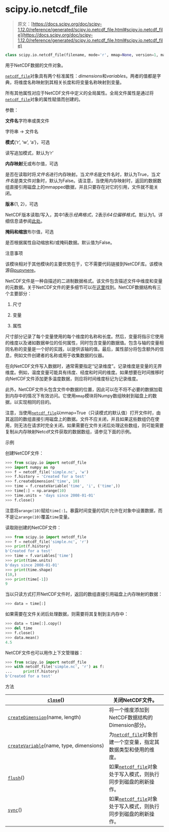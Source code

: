# scipy.io.netcdf_file

> 原文：[https://docs.scipy.org/doc/scipy-1.12.0/reference/generated/scipy.io.netcdf_file.html#scipy.io.netcdf_file](https://docs.scipy.org/doc/scipy-1.12.0/reference/generated/scipy.io.netcdf_file.html#scipy.io.netcdf_file)

```py
class scipy.io.netcdf_file(filename, mode='r', mmap=None, version=1, maskandscale=False)
```

用于NetCDF数据的文件对象。

[`netcdf_file`](#scipy.io.netcdf_file "scipy.io.netcdf_file")对象具有两个标准属性：*dimensions*和*variables*。两者的值都是字典，将维度名称映射到其相关长度和将变量名称映射到变量。

所有其他属性对应于NetCDF文件中定义的全局属性。全局文件属性是通过将[`netcdf_file`](#scipy.io.netcdf_file "scipy.io.netcdf_file")对象的属性赋值而创建的。

参数：

**文件名**字符串或类文件

字符串 -> 文件名

**模式**{‘r’, ‘w’, ‘a’}，可选

读写追加模式，默认为‘r’

**内存映射**无或布尔值，可选

是否在读取时将*文件名*进行内存映射。当*文件名*是文件名时，默认为True，当*文件名*是类文件对象时，默认为False。请注意，当使用内存映射时，返回的数据数组直接引用磁盘上的mmapped数据，并且只要存在对它的引用，文件就不能关闭。

**版本**{1, 2}，可选

NetCDF版本读取/写入，其中1表示*经典格式*，2表示*64位偏移格式*。默认为1。详细信息请参阅[此处](https://docs.unidata.ucar.edu/nug/current/netcdf_introduction.html#select_format)。

**掩码和缩放**布尔值，可选

是否根据属性自动缩放和/或掩码数据。默认值为False。

注意事项

该模块相对于其他模块的主要优势在于，它不需要代码链接到NetCDF库。该模块源自[pupynere](https://bitbucket.org/robertodealmeida/pupynere/)。

NetCDF文件是一种自描述的二进制数据格式。该文件包含描述文件中维度和变量的元数据。关于NetCDF文件的更多细节可以在[这里](https://www.unidata.ucar.edu/software/netcdf/guide_toc.html)找到。NetCDF数据结构有三个主要部分：

1.  尺寸

1.  变量

1.  属性

尺寸部分记录了每个变量使用的每个维度的名称和长度。然后，变量将指示它使用的维度以及诸如数据单位的任何属性，同时包含变量的数据值。包含与轴的变量相同名称的变量是一个好的实践，以提供该轴的值。最后，属性部分将包含额外的信息，例如文件创建者的名称或用于收集数据的仪器。

在向NetCDF文件写入数据时，通常需要指定“记录维度”。记录维度是变量的无界维度。例如，温度变量可能具有纬度、经度和时间的维度。如果想要在时间推移时向NetCDF文件添加更多温度数据，则应将时间维度标记为记录维度。

此外，NetCDF文件头包含文件中数据的位置，因此可以在不将不必要的数据加载到内存中的情况下有效访问。它使用`mmap`模块将Numpy数组映射到磁盘上的数据，以实现相同的目的。

注意，当使用[`netcdf_file`](https://docs.scipy.org/doc/scipy/reference/generated/scipy.io.netcdf_file.close.html#scipy.io.netcdf_file.close "scipy.io.netcdf_file.close")以mmap=True（只读模式的默认值）打开文件时，由其返回的数组直接引用磁盘上的数据。文件不应关闭，并且如果这些数组仍在使用，则无法在请求时完全关闭。如果需要在文件关闭后处理这些数组，则可能需要复制从内存映射Netcdf文件获取的数据数组，请参见下面的示例。

示例

创建NetCDF文件：

```py
>>> from scipy.io import netcdf_file
>>> import numpy as np
>>> f = netcdf_file('simple.nc', 'w')
>>> f.history = 'Created for a test'
>>> f.createDimension('time', 10)
>>> time = f.createVariable('time', 'i', ('time',))
>>> time[:] = np.arange(10)
>>> time.units = 'days since 2008-01-01'
>>> f.close() 
```

注意将`arange(10)`赋给`time[:]`。暴露时间变量的切片允许在对象中设置数据，而不是让`arange(10)`覆盖`time`变量。

读取刚创建的NetCDF文件：

```py
>>> from scipy.io import netcdf_file
>>> f = netcdf_file('simple.nc', 'r')
>>> print(f.history)
b'Created for a test'
>>> time = f.variables['time']
>>> print(time.units)
b'days since 2008-01-01'
>>> print(time.shape)
(10,)
>>> print(time[-1])
9 
```

当以只读方式打开NetCDF文件时，返回的数组直接引用磁盘上内存映射的数据：

```py
>>> data = time[:] 
```

如果需要在文件关闭后处理数据，则需要将其复制到主内存中：

```py
>>> data = time[:].copy()
>>> del time
>>> f.close()
>>> data.mean()
4.5 
```

NetCDF文件也可以用作上下文管理器：

```py
>>> from scipy.io import netcdf_file
>>> with netcdf_file('simple.nc', 'r') as f:
...     print(f.history)
b'Created for a test' 
```

方法

| [`close`](https://docs.scipy.org/doc/scipy/reference/generated/scipy.io.netcdf_file.close.html#scipy.io.netcdf_file.close "scipy.io.netcdf_file.close")() | 关闭NetCDF文件。 |
| --- | --- |
| [`createDimension`](https://docs.scipy.org/doc/scipy/reference/generated/scipy.io.netcdf_file.createDimension.html#scipy.io.netcdf_file.createDimension "scipy.io.netcdf_file.createDimension")(name, length) | 将一个维度添加到NetCDF数据结构的Dimension部分。 |
| [`createVariable`](https://docs.scipy.org/doc/scipy/reference/generated/scipy.io.netcdf_file.createVariable.html#scipy.io.netcdf_file.createVariable "scipy.io.netcdf_file.createVariable")(name, type, dimensions) | 为[`netcdf_file`](https://docs.scipy.org/doc/scipy/reference/generated/scipy.io.netcdf_file.createVariable.html#scipy.io.netcdf_file.createVariable "scipy.io.netcdf_file.createVariable")对象创建一个空变量，指定其数据类型和使用的维度。 |
| [`flush`](https://docs.scipy.org/doc/scipy/reference/generated/scipy.io.netcdf_file.flush.html#scipy.io.netcdf_file.flush "scipy.io.netcdf_file.flush")() | 如果[`netcdf_file`](https://docs.scipy.org/doc/scipy/reference/generated/scipy.io.netcdf_file.flush.html#scipy.io.netcdf_file.flush "scipy.io.netcdf_file")对象处于写入模式，则执行同步到磁盘的刷新操作。 |
| [`sync`](https://docs.scipy.org/doc/scipy/reference/generated/scipy.io.netcdf_file.sync.html#scipy.io.netcdf_file.sync "scipy.io.netcdf_file.sync")() | 如果[`netcdf_file`](https://docs.scipy.org/doc/scipy/reference/generated/scipy.io.netcdf_file.sync.html#scipy.io.netcdf_file.sync "scipy.io.netcdf_file")对象处于写入模式，则执行同步到磁盘的刷新操作。 |
